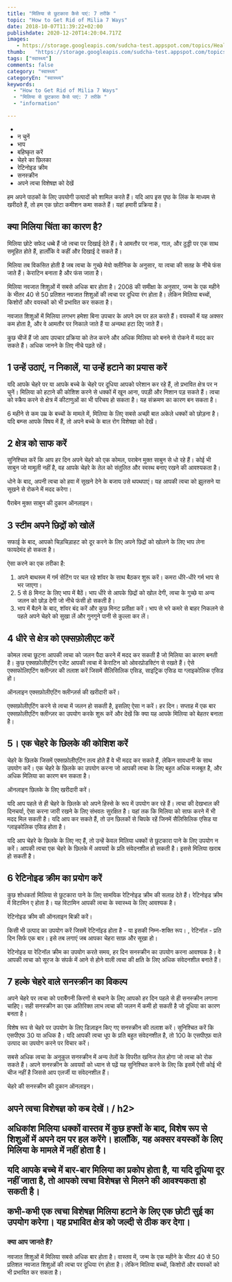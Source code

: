 ```yaml
---
title: "मिलिया से छुटकारा कैसे पाएं: 7 तरीके "
topic: "How to Get Rid of Milia 7 Ways"
date: 2018-10-07T11:39:22+02:00
publishdate: 2020-12-20T14:20:04.717Z
images: 
   - https://storage.googleapis.com/sudcha-test.appspot.com/topics/Health/default-selection/13.jpg
thumb:   "https://storage.googleapis.com/sudcha-test.appspot.com/topics/Health/default-selection/thumb/13.jpg"
tags: ["स्वास्थ्य"]
comments: false
category: "स्वास्थ्य"
categoryEn: "स्वास्थ्य"
keywords: 
  - "How to Get Rid of Milia 7 Ways"
  - "मिलिया से छुटकारा कैसे पाएं: 7 तरीके "
  - "information"

---
```

<ul> <li> </li> <li> न चुनें </li> <li> भाप </li> <li> बहिष्कृत करें </li> <li> चेहरे का छिलका </li> <li> रेटिनोइड क्रीम </li> <li> सनस्क्रीन </li> <li> अपने त्वचा विशेषज्ञ को देखें </li> </ul> <p> हम अपने पाठकों के लिए उपयोगी उत्पादों को शामिल करते हैं। यदि आप इस पृष्ठ के लिंक के माध्यम से खरीदते हैं, तो हम एक छोटा कमीशन कमा सकते हैं। यहां हमारी प्रक्रिया है। </p> <h2> क्या मिलिया चिंता का कारण है? </H2> <p> मिलिया छोटे सफेद धब्बे हैं जो त्वचा पर दिखाई देते हैं। वे आमतौर पर नाक, गाल, और ठुड्डी पर एक साथ समूहित होते हैं, हालाँकि वे कहीं और दिखाई दे सकते हैं। </p> <p> मिलिया तब विकसित होती है जब त्वचा के गुच्छे मेयो क्लीनिक के अनुसार, या त्वचा की सतह के नीचे फंस जाते हैं। केराटिन बनाता है और फंस जाता है। </p> <p> मिलिया नवजात शिशुओं में सबसे अधिक बार होता है। 2008 की समीक्षा के अनुसार, जन्म के एक महीने के भीतर 40 से 50 प्रतिशत नवजात शिशुओं की त्वचा पर दूधिया रंग होता है। लेकिन मिलिया बच्चों, किशोरों और वयस्कों को भी प्रभावित कर सकता है। </p> <p> नवजात शिशुओं में मिलिया लगभग हमेशा बिना उपचार के अपने दम पर हल करते हैं। वयस्कों में यह अक्सर कम होता है, और वे आमतौर पर निकाले जाते हैं या अन्यथा हटा दिए जाते हैं। </p> <p> कुछ चीजें हैं जो आप उपचार प्रक्रिया को तेज करने और अधिक मिलिया को बनने से रोकने में मदद कर सकते हैं। अधिक जानने के लिए नीचे पढ़ते रहें। </p> <h2> 1 उन्हें उठाएं, न निकालें, या उन्हें हटाने का प्रयास करें </h2> <p> यदि आपके चेहरे पर या आपके बच्चे के चेहरे पर दूधिया आपको परेशान कर रहे हैं, तो प्रभावित क्षेत्र पर न चुनें। मिलिया को हटाने की कोशिश करने से धक्कों में खून आना, पपड़ी और निशान पड़ सकते हैं। त्वचा को स्क्रैप करने से क्षेत्र में कीटाणुओं का भी परिचय हो सकता है। यह संक्रमण का कारण बन सकता है। </p> <p> 6 महीने से कम उम्र के बच्चों के मामले में, मिलिया के लिए सबसे अच्छी बात अकेले धक्कों को छोड़ना है। यदि बम्प्स आपके विषय में हैं, तो अपने बच्चे के बाल रोग विशेषज्ञ को देखें। </p> <h2> 2 क्षेत्र को साफ करें </h2> <p> सुनिश्चित करें कि आप हर दिन अपने चेहरे को एक कोमल, पराबेन मुक्त साबुन से धो रहे हैं। कोई भी साबुन जो मामूली नहीं है, वह आपके चेहरे के तेल को संतुलित और स्वस्थ बनाए रखने की आवश्यकता है। </p> <p> धोने के बाद, अपनी त्वचा को हवा में सूखने देने के बजाय उसे थपथपाएं। यह आपकी त्वचा को झुलसने या सूखने से रोकने में मदद करेगा। </p> <p> पैराबेन मुक्त साबुन की दुकान ऑनलाइन। </p> <h2> 3 स्टीम अपने छिद्रों को खोलें </h2> <p> सफाई के बाद, आपको चिड़चिड़ाहट को दूर करने के लिए अपने छिद्रों को खोलने के लिए भाप लेना फायदेमंद हो सकता है। </p> <p> ऐसा करने का एक तरीका है: </p> <ol > <li> अपने बाथरूम में गर्म सेटिंग पर चल रहे शॉवर के साथ बैठकर शुरू करें। कमरा धीरे-धीरे गर्म भाप से भर जाएगा। </li> <li> 5 से 8 मिनट के लिए भाप में बैठें। भाप धीरे से आपके छिद्रों को खोल देगी, त्वचा के गुच्छे या अन्य जलन को छोड़ देगी जो नीचे फंसी हो सकती है। </li> <li> भाप में बैठने के बाद, शॉवर बंद करें और कुछ मिनट प्रतीक्षा करें। भाप से भरे कमरे से बाहर निकलने से पहले अपने चेहरे को सुखा लें और गुनगुने पानी से कुल्ला कर लें। </li> </ol> <h2> 4 धीरे से क्षेत्र को एक्सफ़ोलीएट करें </h2> <p> कोमल त्वचा छूटना आपकी त्वचा को जलन पैदा करने में मदद कर सकती है जो मिलिया का कारण बनती है। कुछ एक्सफ़ोलीएटिंग एजेंट आपकी त्वचा में केराटिन को ओवरप्रोडक्टिंग से रखते हैं। ऐसे एक्सफोलिएटिंग क्लीन्ज़र की तलाश करें जिसमें सैलिसिलिक एसिड, साइट्रिक एसिड या ग्लाइकोलिक एसिड हो। </p> <p> ऑनलाइन एक्सफ़ोलीएटिंग क्लीन्ज़र्स की खरीदारी करें। </p> <p> एक्सफ़ोलीएटिंग करने से त्वचा में जलन हो सकती है, इसलिए ऐसा न करें। हर दिन। सप्ताह में एक बार एक्सफ़ोलीएटिंग क्लीन्ज़र का उपयोग करके शुरू करें और देखें कि क्या यह आपके मिलिया को बेहतर बनाता है। </p> <h2> 5। एक चेहरे के छिलके की कोशिश करें </h2> <p> चेहरे के छिलके जिसमें एक्सफ़ोलीएटिंग तत्व होते हैं वे भी मदद कर सकते हैं, लेकिन सावधानी के साथ उपयोग करें। एक चेहरे के छिलके का उपयोग करना जो आपकी त्वचा के लिए बहुत अधिक मजबूत है, और अधिक मिलिया का कारण बन सकता है। </p> <p> ऑनलाइन छिलके के लिए खरीदारी करें। </p> <p> यदि आप पहले से ही चेहरे के छिलके को अपने हिस्से के रूप में उपयोग कर रहे हैं। त्वचा की देखभाल की दिनचर्या, ऐसा करना जारी रखने के लिए संभवतः सुरक्षित है। यहां तक ​​कि मिलिया को साफ करने में भी मदद मिल सकती है। यदि आप कर सकते हैं, तो उन छिलकों से चिपके रहें जिनमें सैलिसिलिक एसिड या ग्लाइकोलिक एसिड होता है। </p> <p> यदि आप चेहरे के छिलके के लिए नए हैं, तो उन्हें केवल मिलिया धक्कों से छुटकारा पाने के लिए उपयोग न करें। आपकी त्वचा एक चेहरे के छिलके में अवयवों के प्रति संवेदनशील हो सकती है। इससे मिलिया खराब हो सकती है। </p> <h2> 6 रेटिनोइड क्रीम का प्रयोग करें </h2> <p> कुछ शोधकर्ता मिलिया से छुटकारा पाने के लिए सामयिक रेटिनोइड क्रीम की सलाह देते हैं। रेटिनोइड क्रीम में विटामिन ए होता है। यह विटामिन आपकी त्वचा के स्वास्थ्य के लिए आवश्यक है। </p> <p> रेटिनोइड क्रीम की ऑनलाइन बिक्री करें। </p> <p> किसी भी उत्पाद का उपयोग करें जिसमें रेटिनॉइड होता है - या इसकी निम्न-शक्ति रूप। , रेटिनॉल - प्रति दिन सिर्फ एक बार। इसे तब लगाएं जब आपका चेहरा साफ़ और सूखा हो। </p> <p> रेटिनोइड या रेटिनॉल क्रीम का उपयोग करते समय, हर दिन सनस्क्रीन का उपयोग करना आवश्यक है। वे आपकी त्वचा को सूरज के संपर्क में आने से होने वाली त्वचा की क्षति के लिए अधिक संवेदनशील बनाते हैं। </p> <h2> 7 हल्के चेहरे वाले सनस्क्रीन का विकल्प </h2> <p> अपने चेहरे पर त्वचा को पराबैंगनी किरणों से बचाने के लिए आपको हर दिन पहले से ही सनस्क्रीन लगाना चाहिए। सही सनस्क्रीन का एक अतिरिक्त लाभ त्वचा की जलन में कमी हो सकती है जो दूधिया का कारण बनता है। </p> <p> विशेष रूप से चेहरे पर उपयोग के लिए डिज़ाइन किए गए सनस्क्रीन की तलाश करें। सुनिश्चित करें कि एसपीएफ 30 या अधिक है। यदि आपकी त्वचा धूप के प्रति बहुत संवेदनशील है, तो 100 के एसपीएफ़ वाले उत्पाद का उपयोग करने पर विचार करें। </p> <p> सबसे अधिक त्वचा के अनुकूल सनस्क्रीन में अन्य तेलों के विपरीत खनिज तेल होगा जो त्वचा को रोक सकते हैं। अपने सनस्क्रीन के अवयवों को ध्यान से पढ़ें यह सुनिश्चित करने के लिए कि इसमें ऐसी कोई भी चीज नहीं है जिससे आप एलर्जी या संवेदनशील हैं। </p> <p> चेहरे की सनस्क्रीन की दुकान ऑनलाइन। </p> <h2> अपने त्वचा विशेषज्ञ को कब देखें। / h2> <p> अधिकांश मिलिया धक्कों वास्तव में कुछ हफ्तों के बाद, विशेष रूप से शिशुओं में अपने दम पर हल करेंगे। हालाँकि, यह अक्सर वयस्कों के लिए मिलिया के मामले में नहीं होता है। </p> <p> यदि आपके बच्चे में बार-बार मिलिया का प्रकोप होता है, या यदि दूधिया दूर नहीं जाता है, तो आपको त्वचा विशेषज्ञ से मिलने की आवश्यकता हो सकती है। </p> <p> कभी-कभी एक त्वचा विशेषज्ञ मिलिया हटाने के लिए एक छोटी सुई का उपयोग करेगा। यह प्रभावित क्षेत्र को जल्दी से ठीक कर देगा। </p> <h3> क्या आप जानते हैं? </H3> <p> नवजात शिशुओं में मिलिया सबसे अधिक बार होता है। वास्तव में, जन्म के एक महीने के भीतर 40 से 50 प्रतिशत नवजात शिशुओं की त्वचा पर दूधिया रंग होता है। लेकिन मिलिया बच्चों, किशोरों और वयस्कों को भी प्रभावित कर सकता है। </p> 